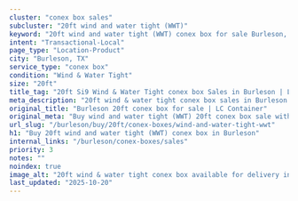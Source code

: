 ```yaml
---
cluster: "conex box sales"
subcluster: "20ft wind and water tight (WWT)"
keyword: "20ft wind and water tight (WWT) conex box for sale Burleson, TX"
intent: "Transactional-Local"
page_type: "Location-Product"
city: "Burleson, TX"
service_type: "conex box"
condition: "Wind & Water Tight"
size: "20ft"
title_tag: "20ft Si9 Wind & Water Tight conex box Sales in Burleson | LC Container"
meta_description: "20ft wind & water tight conex box sales in Burleson. Fast delivery, competitive pricing. Serving conex boxes area. Quote ID: O3G. Call (214) 524-4168 for your free quote today."
original_title: "Burleson 20ft conex box for sale | LC Container"
original_meta: "Buy wind and water tight (WWT) 20ft conex box sale with local delivery in Burleson, TX. LC Container — local Since 2003. Request a fast quote today."
url_slug: "/burleson/buy/20ft/conex-boxes/wind-and-water-tight-wwt"
h1: "Buy 20ft wind and water tight (WWT) conex box in Burleson"
internal_links: "/burleson/conex-boxes/sales"
priority: 3
notes: ""
noindex: true
image_alt: "20ft wind & water tight conex box available for delivery in Burleson"
last_updated: "2025-10-20"
---
```


<!-- TODO: Add unique city/inventory copy, images, and internal links here. -->
